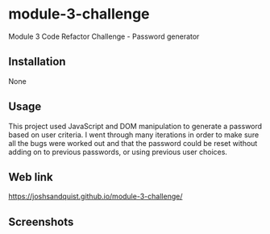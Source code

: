 # module-3-challenge
Module 3 Code Refactor Challenge - Password generator


## Installation

None

## Usage

This project used JavaScript and DOM manipulation to generate a password based on user criteria. I went through many iterations in order to make sure all the bugs were worked out and that the password could be reset without adding on to previous passwords, or using previous user choices.

## Web link

https://joshsandquist.github.io/module-3-challenge/


## Screenshots

